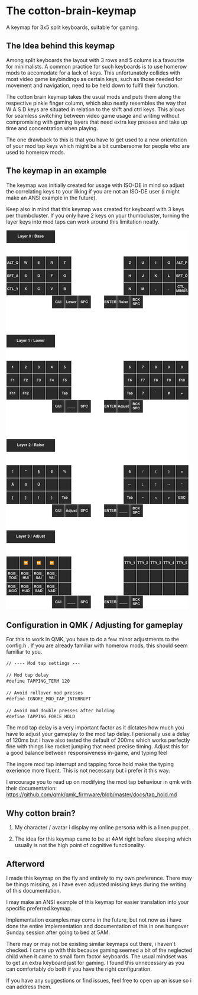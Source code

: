 # The cotton-brain-keymap

A keymap for 3x5 split keyboards, suitable for gaming.

## The Idea behind this keymap

Among split keyboards the layout with 3 rows and 5 colums is a favourite for
minimalists. A common practice for such keyboards is to use homerow mods to
accomodate for a lack of keys. This unfortunately collides with most video game
keybindings as certain keys, such as those needed for movement and navigation,
need to be held down to fulfil their function.

The cotton brain keymap takes the usual mods and puts them along the respective
pinkie finger column, which also neatly resembles the way that W A S D keys are
situated in relation to the shift and ctrl keys. This allows for seamless
switching between video game usage and writing without compromising with
gaming layers that need extra key presses and take up time and concentration
when playing.

The one drawback to this is that you have to get used to a new orientation of
your mod tap keys which might be a bit cumbersome for people who are used to
homerow mods.

## The keymap in an example

The keymap was initially created for usage with ISO-DE in mind so adjust the
correlating keys to your liking if you are not an ISO-DE user (i might make an
ANSI example in the future).

Keep also in mind that this keymap was created for keyboard with 3 keys per
thumbcluster. If you only have 2 keys on your thumbcluster, turning the layer
keys into mod taps can work around this limitation neatly.

![Keymap](./gfx/cotton-brain-keymap.png)

## Configuration in QMK / Adjusting for gameplay

For this to work in QMK, you have to do a few minor adjustments to the config.h .
If you are already familiar with homerow mods, this should seem familiar to you.

```
// ---- Mod tap settings ---

// Mod tap delay
#define TAPPING_TERM 120

// Avoid rollover mod presses
#define IGNORE_MOD_TAP_INTERRUPT

// Avoid mod double presses after holding
#define TAPPING_FORCE_HOLD
```

The mod tap delay is a very important factor as it dictates how much you have to
adjust your gameplay to the mod tap delay. I personally use a delay of 120ms but
i have also tested the default of 200ms which works perfectly fine with things
like rocket jumping that need precise timing. Adjust this for a good balance
between responsiveness in-game, and typing feel

The ingore mod tap interrupt and tapping force hold make the typing exerience
more fluent. This is not necessary but i prefer it this way.

I encourage you to read up on modifying the mod tap behaviour in qmk with their
documentation: https://github.com/qmk/qmk_firmware/blob/master/docs/tap_hold.md

## Why cotton brain?

1. My character / avatar i display my online persona with is a linen puppet.

2. The idea for this keymap came to be at 4AM right before sleeping which usually
is not the high point of cognitive functionality.

## Afterword

I made this keymap on the fly and entirely to my own preference. There may be
things missing, as i have even adjusted missing keys during the writing of this
documentation.

I may make an ANSI example of this keymap for easier translation into your
specific preferred keymap.

Implementation examples may come in the future, but not now as i have done the
entire Implementation and documentation of this in one hungover Sunday session
after going to bed at 5AM.

There may or may not be existing similar keymaps out there, i haven't checked.
I came up with this because gaming seemed a bit of the neglected child when it
came to small form factor keyboards. The usual mindset was to get an extra
keyboard just for gaming. I found this unnecessary as you can comfortably do both
if you have the right configuration.

If you have any suggestions or find issues, feel free to open up an issue so i
can address them.
